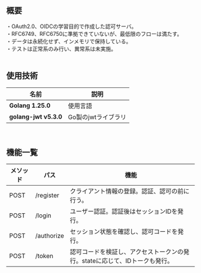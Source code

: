## 概要
・OAuth2.0、OIDCの学習目的で作成した認可サーバ。<br>
・RFC6749、RFC6750に準拠できていないが、最低限のフローは満たす。<br>
・データは永続化せず、インメモリで保持している。<br>
・テストは正常系のみ行い、異常系は未実施。<br>
<br>

## 使用技術
|名前|説明|
---|---
|**Golang 1.25.0**|使用言語|
|**golang-jwt v5.3.0**|Go製のjwtライブラリ|
<br>

## 機能一覧
|メソッド|パス|機能|
|-------|-------------|----|
|POST|/register|クライアント情報の登録。認証、認可の前に行う。|
|POST|/login|ユーザー認証。認証後はセッションIDを発行。|
|POST|/authorize|セッション状態を確認し、認可コードを発行。|
|POST|/token|認可コードを検証し、アクセストークンの発行。stateに応じて、IDトークも発行。|
